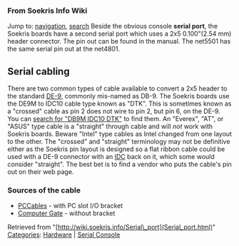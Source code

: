 
### From Soekris Info Wiki



Jump to: [navigation](Serial_port.html#column-one), [search](Serial_port.html#searchInput) 
Beside the obvious console **serial port**, the Soekris boards have a second serial port which uses a 2x5 0.100"(2.54 mm) header connector. The pin out can be found in the manual. The net5501 has the same serial pin out at the net4801.



##   Serial cabling


There are two common types of cable available to convert a 2x5 header to the standard [DE-9](https://web.archive.org/web/20180610231640/http://en.wikipedia.org/wiki/DE-9_connector "wikipedia:DE-9_connector"), commonly mis-named as DB-9. The Soekris boards use the DE9M to IDC10 cable type known as "DTK". This is sometimes known as a "crossed" cable as pin 2 does not wire to pin 2, but pin 6, on the DE-9. You can [search for "DB9M IDC10 DTK"](https://web.archive.org/web/20180610231640/http://www.google.com/search?q=DB9M+IDC10+DTK "http://www.google.com/search?q=DB9M+IDC10+DTK") to find them. An "Everex", "AT", or "ASUS" type cable is a "straight" through cable and will *not* work with Soekris boards. Beware "Intel" type cables as Intel changed from one layout to the other. The "crossed" and "straight" terminology may not be definitive either as the Soekris pin layout is designed so a flat ribbon cable could be used with a DE-9 connector with an [IDC](https://web.archive.org/web/20180610231640/http://en.wikipedia.org/wiki/Insulation-displacement_connector "wikipedia:Insulation-displacement_connector") back on it, which some would consider "straight". The best bet is to find a vendor who puts the cable's pin out on their web page.



###   Sources of the cable


* [PCCables](https://web.archive.org/web/20180610231640/http://www.pccables.com/07121.htm "http://www.pccables.com/07121.htm") - with PC slot I/O bracket
* [Computer Gate](https://web.archive.org/web/20180610231640/http://www.computergate.com/products/item.cfm?prodcd=CFIR09D "http://www.computergate.com/products/item.cfm?prodcd=CFIR09D") - without bracket




Retrieved from "[http://wiki.soekris.info/Serial\_port](Serial_port.html)"
[Categories](https://web.archive.org/web/20180610231640/http://wiki.soekris.info/Special:Categories "Special:Categories"): [Hardware](https://web.archive.org/web/20180610231640/http://wiki.soekris.info/Category:Hardware "Category:Hardware") | [Serial Console](https://web.archive.org/web/20180610231640/http://wiki.soekris.info/index.php?title=Category:Serial_Console&action=edit "Category:Serial Console")

 

